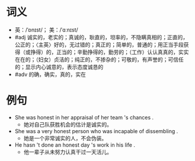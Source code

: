 # 词义
- 英：/ˈɒnɪst/； 美：/ˈɑːnɪst/
- #adj 诚实的，老实的；真诚的，耿直的，坦率的，不隐瞒真相的；正直的，公正的；〈主英〉好的，无过错的；真正的；简单的，普通的；用正当手段获得（或挣得）的，正当的；辛勤挣得的，勤劳的；（工作）认认真真的，实实在在的；（妇女）贞洁的；纯正的，不掺杂的；可敬的，有声誉的；可信任的；显示内心诚意的，表示态度诚恳的
- #adv 的确，确实，真的，实在
# 例句
- She was honest in her appraisal of her team 's chances .
	- 她对自己队获胜机会的估计是诚实的。
- She was a very honest person who was incapable of dissembling .
	- 她是一个非常诚实的人，不会伪装。
- He hasn 't done an honest day 's work in his life .
	- 他一辈子从未努力认真干过一天活儿。
